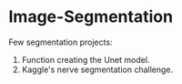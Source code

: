 # Image-Segmentation

Few segmentation projects:
1) Function creating the Unet model.
2) Kaggle's nerve segmentation  challenge.


